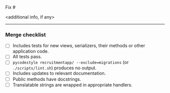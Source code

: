 Fix #<issue number>

<additional info, if any>

-------------

### Merge checklist

- [ ] Includes tests for new views, serializers, their methods or other application code.
- [ ] All tests pass.
- [ ] `pycodestyle recruitmentapp/ --exclude=migrations` (or `./scripts/lint.sh`) produces no output.
- [ ] Includes updates to relevant documentation.
- [ ] Public methods have docstrings.
- [ ] Translatable strings are wrapped in appropriate handlers.
